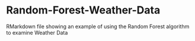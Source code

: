 # Random-Forest-Weather-Data
RMarkdown file showing an example of using the Random Forest algorithm to examine Weather Data
